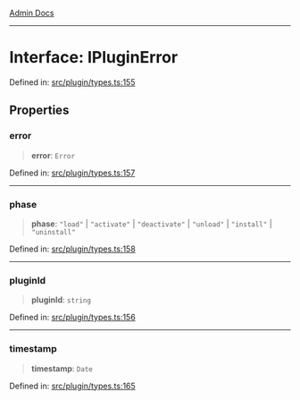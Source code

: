 [Admin Docs](/)

***

# Interface: IPluginError

Defined in: [src/plugin/types.ts:155](https://github.com/Sourya07/talawa-api/blob/583d62db9438de398bb9012a4a2617e2cb268b08/src/plugin/types.ts#L155)

## Properties

### error

> **error**: `Error`

Defined in: [src/plugin/types.ts:157](https://github.com/Sourya07/talawa-api/blob/583d62db9438de398bb9012a4a2617e2cb268b08/src/plugin/types.ts#L157)

***

### phase

> **phase**: `"load"` \| `"activate"` \| `"deactivate"` \| `"unload"` \| `"install"` \| `"uninstall"`

Defined in: [src/plugin/types.ts:158](https://github.com/Sourya07/talawa-api/blob/583d62db9438de398bb9012a4a2617e2cb268b08/src/plugin/types.ts#L158)

***

### pluginId

> **pluginId**: `string`

Defined in: [src/plugin/types.ts:156](https://github.com/Sourya07/talawa-api/blob/583d62db9438de398bb9012a4a2617e2cb268b08/src/plugin/types.ts#L156)

***

### timestamp

> **timestamp**: `Date`

Defined in: [src/plugin/types.ts:165](https://github.com/Sourya07/talawa-api/blob/583d62db9438de398bb9012a4a2617e2cb268b08/src/plugin/types.ts#L165)
